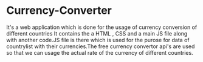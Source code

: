 # Currency-Converter
It's a web application which is done for the usage of currency conversion of different countries
It contains the a HTML , CSS and a main JS file along with another code.JS
file is there which is used for the purose for data of countrylist with their currencies.The free currency  convertor api's are used so that we can usage the actual rate of the currency of different countries.
